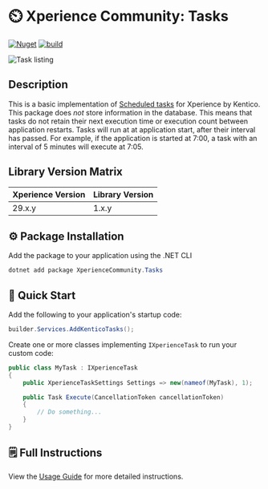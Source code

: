 # ⏲️ Xperience Community: Tasks

[![Nuget](https://img.shields.io/nuget/v/XperienceCommunity.Tasks)](https://www.nuget.org/packages/XperienceCommunity.Tasks#versions-body-tab)
[![build](https://github.com/kentico-ericd/xperience-community-tasks/actions/workflows/build.yml/badge.svg)](https://github.com/kentico-ericd/xperience-community-tasks/actions/workflows/build.yml)

![Task listing](/images/ui.png)

## Description

This is a basic implementation of [Scheduled tasks](https://docs.kentico.com/13/configuring-xperience/scheduling-tasks) for Xperience by Kentico. This package does _not_ store information in the database. This means that tasks do not retain their next execution time or execution count between application restarts. Tasks will run at at application start, after their interval has passed. For example, if the application is started at 7:00, a task with an interval of 5 minutes will execute at 7:05.

## Library Version Matrix

| Xperience Version | Library Version |
| ----------------- | --------------- |
| 29.x.y            | 1.x.y           |

## :gear: Package Installation

Add the package to your application using the .NET CLI

```powershell
dotnet add package XperienceCommunity.Tasks
```

## 🚀 Quick Start

Add the following to your application's startup code:

```cs
builder.Services.AddKenticoTasks();
```

Create one or more classes implementing `IXperienceTask` to run your custom code:

```cs
public class MyTask : IXperienceTask
{
    public XperienceTaskSettings Settings => new(nameof(MyTask), 1);

    public Task Execute(CancellationToken cancellationToken)
    {
        // Do something...
    }
}
```

## 🗒 Full Instructions

View the [Usage Guide](./docs/Usage-Guide.md) for more detailed instructions.
